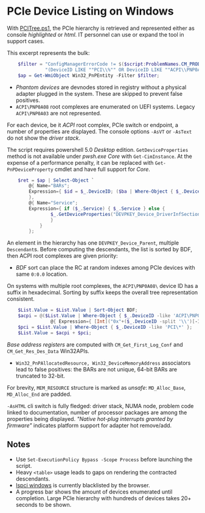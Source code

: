 PCIe Device Listing on Windows
===

With [PCITree.ps1](https://github.com/armaber/scripts/blob/main/PCITree/PCITree.ps1), 
the PCIe hierarchy is retrieved and represented either as console *highlighted*
or *html*. IT personnel can use or expand the tool in support cases.

This excerpt represents the bulk:

```powershell
    $filter = "ConfigManagerErrorCode != $($script:ProblemNames.CM_PROB_PHANTOM) AND " +
              "(DeviceID LIKE ""PCI\\%"" OR DeviceID LIKE ""ACPI\\PNP0A08\\%"")";
    $ap = Get-WmiObject Win32_PnPEntity -Filter $filter;
```

* *Phantom devices* are devnodes stored in registry without a physical adapter plugged
  in the system. These are skipped to prevent false positives.
* `ACPI\PNP0A08` root complexes are enumerated on UEFI systems. Legacy `ACPI\PNP0A03`
  are not represented.

For each device, be it *ACPI* root complex, PCIe switch or endpoint, a number of properties
are displayed. The console options `-AsVT` or `-AsText` do not show the *driver stack*.

The script requires powershell 5.0 *Desktop* edition. `GetDeviceProperties` method is not
available under *pwsh.exe* *Core* with `Get-CimInstance`. At the expense of a performance penalty,
it can be replaced with `Get-PnPDeviceProperty` cmdlet and have full support for *Core*.

```powershell
    $ret = $ap | Select-Object `
        @{ Name="BARs";
        Expression={ $id = $_.DeviceID; ($ba | Where-Object { $_.DeviceID -eq $id }).BAR }
        },
        @{ Name="Service";
        Expression={ if ($_.Service) { $_.Service } else {
                $_.GetDeviceProperties("DEVPKEY_Device_DriverInfSection").deviceProperties.Data 
                }
            }
        };
```

An element in the hierarchy has one `DEVPKEY_Device_Parent`, multiple `Descendant`s.
Before computing the descendants, the list is sorted by BDF, then ACPI root complexes
are given priority: 

* *BDF* sort can place the RC at random indexes among PCIe devices with same `0:0.0`
  location. 

On systems with multiple root complexes, the `ACPI\PNP0A08\`
device ID has a suffix in hexadecimal. Sorting by suffix keeps the overall tree
representation consistent.

```powershell
    $List.Value = $List.Value | Sort-Object BDF;
    $acpi = @($List.Value | Where-Object { $_.DeviceID -like 'ACPI\PNP0A08\*' } | Sort-Object `
                @{ Expression={ [Int]("0x"+($_.DeviceID -split '\\')[-1]) } });
    $pci = $List.Value | Where-Object { $_.DeviceID -like 'PCI\*' };
    $List.Value = $acpi + $pci;
```

*Base address registers* are computed with `CM_Get_First_Log_Conf` and `CM_Get_Res_Des_Data`
Win32APIs.

* `Win32_PnPAllocatedResource, Win32_DeviceMemoryAddress` associators lead to false
positives: the BARs are not unique, 64-bit BARs are truncated to 32-bit.

For brevity, `MEM_RESOURCE` structure is marked as *unsafe*: `MD_Alloc_Base`, `MD_Alloc_End`
are padded.

`-AsHTML` cli switch is fully fledged: driver stack, NUMA node, problem code linked
to documentation, number of processor packages are among the properties being displayed.
*"Native hot-plug interrupts granted by firmware"* indicates platform support for adapter
hot remove/add.

Notes
---
* Use `Set-ExecutionPolicy Bypass -Scope Process` before launching the script.
* Heavy `<table>` usage leads to gaps on rendering the contracted descendants.
* [lspci windows](https://eternallybored.org/misc/pciutils/) is currently blacklisted by
  the browser.
* A progress bar shows the amount of devices enumerated until completion. Large PCIe
  hierarchy with hundreds of devices takes 20+ seconds to be shown.

